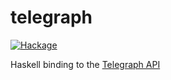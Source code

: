 # telegraph

[![Hackage](https://img.shields.io/hackage/v/telegraph.svg)](http://hackage.haskell.org/package/telegraph)

Haskell binding to the [Telegraph API](https://telegra.ph/api)
